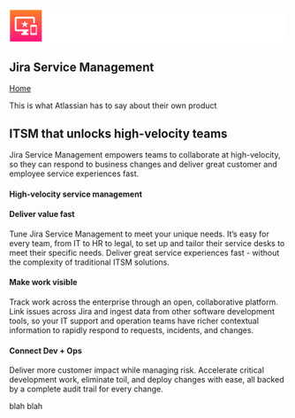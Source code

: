 ![Advicator Logo](../media/png/greybeard_header.png)  
## Jira Service Management
[Home](../../README.md) 

This is what Atlassian has to say about their own product


## ITSM that unlocks high-velocity teams 

Jira Service Management empowers teams to collaborate at high-velocity, so they can respond to business changes and deliver great customer and employee service experiences fast.

#### High-velocity service management 

#### Deliver value fast 

Tune Jira Service Management to meet your unique needs. It’s easy for every team, from IT to HR to legal, to set up and tailor their service desks to meet their specific needs. Deliver great service experiences fast - without the complexity of traditional ITSM solutions.

#### Make work visible 

Track work across the enterprise through an open, collaborative platform. Link issues across Jira and ingest data from other software development tools, so your IT support and operation teams have richer contextual information to rapidly respond to requests, incidents, and changes.

#### Connect Dev + Ops 

Deliver more customer impact while managing risk. Accelerate critical development work, eliminate toil, and deploy changes with ease, all backed by a complete audit trail for every change.

blah blah
